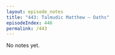 ```yaml
---
layout: episode_notes
title: "443: Talmudic Matthew — Oaths"
episodeIndex: 446
permalink: /443
---
```

No notes yet.
